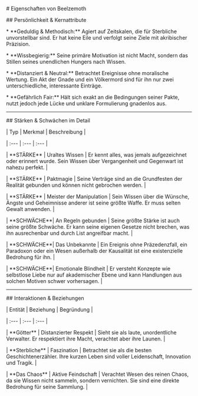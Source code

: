 \# Eigenschaften von Beelzemoth



\## Persönlichkeit \& Kernattribute

\*   \*\*Geduldig \& Methodisch:\*\* Agiert auf Zeitskalen, die für Sterbliche unvorstellbar sind. Er hat keine Eile und verfolgt seine Ziele mit akribischer Präzision.

\*   \*\*Wissbegierig:\*\* Seine primäre Motivation ist nicht Macht, sondern das Stillen seines unendlichen Hungers nach Wissen.

\*   \*\*Distanziert \& Neutral:\*\* Betrachtet Ereignisse ohne moralische Wertung. Ein Akt der Gnade und ein Völkermord sind für ihn nur zwei unterschiedliche, interessante Einträge.

\*   \*\*Gefährlich Fair:\*\* Hält sich exakt an die Bedingungen seiner Pakte, nutzt jedoch jede Lücke und unklare Formulierung gnadenlos aus.



---



\## Stärken \& Schwächen im Detail



| Typ | Merkmal | Beschreibung |

| :--- | :--- | :--- |

| \*\*STÄRKE\*\* | Uraltes Wissen | Er kennt alles, was jemals aufgezeichnet oder erinnert wurde. Sein Wissen über Vergangenheit und Gegenwart ist nahezu perfekt. |

| \*\*STÄRKE\*\* | Paktmagie | Seine Verträge sind an die Grundfesten der Realität gebunden und können nicht gebrochen werden. |

| \*\*STÄRKE\*\* | Meister der Manipulation | Sein Wissen über die Wünsche, Ängste und Geheimnisse anderer ist seine größte Waffe. Er muss selten Gewalt anwenden. |

| \*\*SCHWÄCHE\*\*| An Regeln gebunden | Seine größte Stärke ist auch seine größte Schwäche. Er kann seine eigenen Gesetze nicht brechen, was ihn ausrechenbar und durch List angreifbar macht. |

| \*\*SCHWÄCHE\*\*| Das Unbekannte | Ein Ereignis ohne Präzedenzfall, ein Paradoxon oder ein Wesen außerhalb der Kausalität ist eine existenzielle Bedrohung für ihn. |

| \*\*SCHWÄCHE\*\*| Emotionale Blindheit | Er versteht Konzepte wie selbstlose Liebe nur auf akademischer Ebene und kann Handlungen aus solchen Motiven schwer vorhersagen. |



---



\## Interaktionen \& Beziehungen



| Entität | Beziehung | Begründung |

| :--- | :--- | :--- |

| \*\*Götter\*\* | Distanzierter Respekt | Sieht sie als laute, unordentliche Verwalter. Er respektiert ihre Macht, verachtet aber ihre Launen. |

| \*\*Sterbliche\*\* | Faszination | Betrachtet sie als die besten Geschichtenerzähler. Ihre kurzen Leben sind voller Leidenschaft, Innovation und Tragik. |

| \*\*Das Chaos\*\* | Aktive Feindschaft | Verachtet Wesen des reinen Chaos, da sie Wissen nicht sammeln, sondern vernichten. Sie sind eine direkte Bedrohung für seine Sammlung. |

